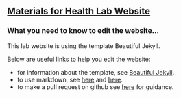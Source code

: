 ## [Materials for Health Lab Website](https://materialsforhealthlab.org)

### What you need to know to edit the website...

This lab website is using the template Beautiful Jekyll.

Below are useful links to help you edit the website:

- for information about the template, see [Beautiful Jekyll](https://github.com/daattali/beautiful-jekyll).
- to use markdown, see [here](https://github.com/adam-p/markdown-here/wiki/Markdown-Cheatsheet#html) and [here](https://www.markdownguide.org/basic-syntax/).
- to make a pull request on github see [here](https://docs.github.com/en/github/collaborating-with-issues-and-pull-requests/creating-a-pull-request) for guidance.



